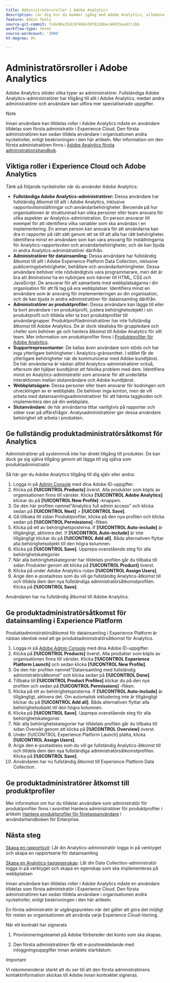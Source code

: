 ```yaml
---
title: Administratörsroller i Adobe Analytics
description: Lär dig hur du kommer igång med Adobe Analytics, allmänna rolltyper och loggar in i användargränssnittet.
feature: Admin Tools
source-git-commit: 7cde90a15dc97468a70f8120bec46915eab7c1bb
workflow-type: tm+mt
source-wordcount: '1090'
ht-degree: 0%

---
```


# Administratörsroller i Adobe Analytics

Adobe Analytics stöder olika typer av administratörer. Fullständiga Adobe Analytics-administratörer har tillgång till allt i Adobe Analytics, medan andra administratörer och användare kan utföra mer specialiserade uppgifter.

>[!NOTE]
>
>Innan användare kan tilldelas roller i Adobe Analytics måste en användare tilldelas som första administratör i Experience Cloud. Den första administratören kan sedan tilldela användare i organisationen andra nyckelroller, enligt beskrivningen i den här artikeln. Mer information om den första administratören finns i [Adobe Analytics första administrationshandbok](/help/admin/admin-console/first-admin-guide.md).


## Viktiga roller i Experience Cloud och Adobe Analytics

Tänk på följande nyckelroller när du använder Adobe Analytics:

* **Fullständiga Adobe Analytics-administratörer:** Dessa användare har fullständig åtkomst till allt i Adobe Analytics, inklusive rapportsvitsinställningar och användarbehörigheter. Beroende på hur organisationen är strukturerad kan olika personer eller team ansvara för olika aspekter av Analytics-administration. En person ansvarar till exempel för att identifiera vilka variabler som ska användas i en implementering. En annan person kan ansvara för att användarna kan dra in rapporter på rätt sätt genom att se till att alla har rätt behörigheter. Identifiera minst en användare som kan vara ansvarig för inställningarna för Analytics-rapportsviten och användarbehörigheter, och de kan bjuda in andra Analytics-administratörer därifrån.
* **Administratörer för datainsamling:** Dessa användare har fullständig åtkomst till allt i Adobe Experience Platform Data Collection, inklusive publiceringsbehörigheter, behållare och användarbehörigheter. Dessa användare behöver inte nödvändigtvis vara programmerare, men det är bra att åtminstone ha en nybörjare som känner till HTML, CSS och JavaScript. De ansvarar för att samarbeta med webbplatsägarna i din organisation för att få tag på era webbplatser. Identifiera minst en användare som är ansvarig för implementeringen av din organisation, och de kan bjuda in andra administratörer för datainsamling därifrån.
* **Administratörer av produktprofiler:** Dessa användare kan lägga till eller ta bort användare i en produktprofil, justera behörighetsobjekt i sin produktprofil och tilldela eller ta bort produktprofiler till användargrupper. Produktprofiladministratörer har inte fullständig åtkomst till Adobe Analytics. De är dock idealiska för gruppledare och chefer som behöver ge och hantera åtkomst till Adobe Analytics för sitt team. Mer information om produktprofiler finns i [Produktprofiler för Adobe Analytics](/help/admin/admin-console/permissions/product-profile.md).
* **Supportrepresentanter**: De kallas även användare som stöds och har inga ytterligare behörigheter i Analytics-gränssnittet. I stället får de ytterligare behörigheter när de kommunicerar med Adobe kundtjänst. De här användarna är nästan alltid Analytics-administratörer också, eftersom det hjälper kundtjänst att felsöka problem med dem. Identifiera minst en Analytics-administratör som ansvarar för att underlätta interaktionen mellan slutanvändare och Adobe kundtjänst.
* **Webbplatsägare:** Dessa personer eller team ansvarar för kodningen och utvecklingen av er webbplats. De behöver inga konton, men de vill arbeta med datainsamlingsadministratörer för att hämta taggkoden och implementera den på din webbplats.
* **Slutanvändare:** de här användarna tittar vanligtvis på rapporter och söker svar på affärsfrågor. Analysadministratörer ger dessa användare behörighet att arbeta i produkten.

## Ge fullständig produktadministratörsåtkomst för Analytics

Administratörer på systemnivå inte har direkt tillgång till produkter. De kan dock ge sig själva tillgång genom att lägga till sig själva som produktadministratör.

Så här ger du Adobe Analytics tillgång till dig själv eller andra:

1. Logga in på [Admin Console](https://adminconsole.adobe.com/) med dina Adobe ID-uppgifter.
1. Klicka på **[!UICONTROL Products]** överst. Alla produkter som köpts av organisationen finns till vänster. Klicka **[!UICONTROL Adobe Analytics]** klickar du på **[!UICONTROL New Profile]** -knappen.
1. Ge den här profilen namnet&quot;Analytics full admin access&quot; och klicka sedan på **[!UICONTROL Next]** > **[!UICONTROL Save]**.
1. Gå tillbaka till sidan Produktprofiler, klicka på den nya profilen och klicka sedan på **[!UICONTROL Permissions]** -fliken.
1. Klicka på ett av behörighetsposterna. If **[!UICONTROL Auto-include]** är tillgängligt, aktivera det. If **[!UICONTROL Auto-include]** är inte tillgängligt klickar du på **[!UICONTROL Add all]**. Båda alternativen flyttar alla behörighetsobjekt till den högra kolumnen.
1. Klicka på **[!UICONTROL Save]**.
Upprepa ovanstående steg för alla behörighetskategorier.
1. När alla behörighetskategorier har tilldelats profilen går du tillbaka till sidan Produkter genom att klicka på **[!UICONTROL Product]** överst.
1. Klicka på under Adobe Analytics-rutan **[!UICONTROL Assign Users]**.
1. Ange den e-postadress som du vill ge fullständig Analytics-åtkomst till och tilldela dem den nya fullständiga administratörsåtkomstprofilen. Klicka på **[!UICONTROL Save]**.

Användaren har nu fullständig åtkomst till Adobe Analytics.

## Ge produktadministratörsåtkomst för datainsamling i Experience Platform

Produktadministratörsåtkomst för datainsamling i Experience Platform är nästan identisk med att ge produktadministratörsåtkomst för Analytics.

1. Logga in på [Adobe Admin Console](https://adminconsole.adobe.com) med dina Adobe ID-uppgifter.
1. Klicka på **[!UICONTROL Products]** överst. Alla produkter som köpts av organisationen finns till vänster. Klicka **[!UICONTROL Experience Platform Launch]** och sedan klicka **[!UICONTROL New Profile]**.
1. Ge den här profilen namnet&quot;Datainsamling med fullständig administratörsåtkomst&quot; och klicka sedan på **[!UICONTROL Done]**.
1. Tillbaka till **[!UICONTROL Product Profiles]** klickar du på den nya profilen och sedan på **[!UICONTROL Permissions]** -fliken.
1. Klicka på ett av behörighetsposterna. If **[!UICONTROL Auto-include]** är tillgängligt, aktivera det. Om automatisk inkludering inte är tillgängligt klickar du på **[!UICONTROL Add all]**. Båda alternativen flyttar alla behörighetsobjekt till den högra kolumnen.
1. Klicka på **[!UICONTROL Save]**. Upprepa ovanstående steg för alla behörighetskategorier.
1. När alla behörighetskategorier har tilldelats profilen går du tillbaka till sidan Översikt genom att klicka på **[!UICONTROL Overview]** överst.
1. Under [!UICONTROL Experience Platform Launch] platta, klicka **[!UICONTROL Assign Users]**.
1. Ange den e-postadress som du vill ge fullständig Analytics-åtkomst till och tilldela dem den nya fullständiga administratörsåtkomstprofilen. Klicka på **[!UICONTROL Save]**.
1. Användaren har nu fullständig åtkomst till Experience Platform Data Collection.

## Ge produktadministratörer åtkomst till produktprofiler

Mer information om hur du tilldelar användare som administratör för produktprofiler finns i avsnittet Hantera administratörer för produktprofiler i artikeln [Hantera produktprofiler för företagsanvändare](https://helpx.adobe.com/enterprise/using/manage-product-profiles.html) i användarhandboken för Enterprise.

## Nästa steg

[Skapa en rapportsvit](/help/admin/c-manage-report-suites/c-new-report-suite/t-create-a-report-suite.md): Låt din Analytics-administratör logga in på verktyget och skapa en rapportserie för datainsamling

[Skapa en Analytics-taggegenskap](/help/implement/launch/create-analytics-property.md): Låt din Data Collection-administratör logga in på verktyget och skapa en egenskap som ska implementeras på webbplatsen

Innan användare kan tilldelas roller i Adobe Analytics måste en användare tilldelas som första administratör i Experience Cloud. Den första administratören kan sedan tilldela användare i organisationen andra nyckelroller, enligt beskrivningen i den här artikeln.

En första administratör är utgångspunkten när det gäller att göra det möjligt för resten av organisationen att använda varje Experience Cloud-lösning.

När ett kontrakt har signerats

1. Provisioneringsteamet på Adobe förbereder det konto som ska skapas.

1. Den första administratören får ett e-postmeddelande med inloggningsuppgifter innan avtalets startdatum.

>[!IMPORTANT]
>
>   Vi rekommenderar starkt att du ser till att den första administratörens kontaktinformation skickas till Adobe innan kontraktet signeras.